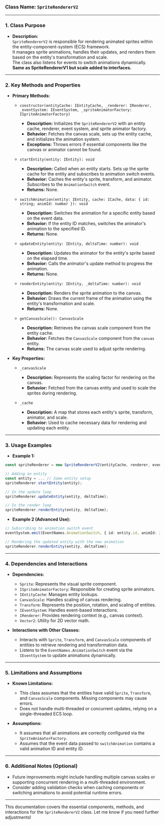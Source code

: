 ### **Class Name:** `SpriteRendererV2`

---

### **1. Class Purpose**
- **Description:**  
  `SpriteRendererV2` is responsible for rendering animated sprites within the entity-component-system (ECS) framework.  
  It manages sprite animations, handles their updates, and renders them based on the entity's transformation and scale.  
  The class also listens for events to switch animations dynamically.  
  **Same as SpriteRendererV1 but scale added to interfaces.**

---

### **2. Key Methods and Properties**

- **Primary Methods:**
  - `constructor(entityCache: IEntityCache, _renderer: IRenderer, _eventSystem: IEventSystem, _spriteAnimatorFactory: ISpriteAnimatorFactory)`
      - **Description:** Initializes the `SpriteRendererV2` with an entity cache, renderer, event system, and sprite animator factory.
      - **Behavior:** Fetches the canvas scale, sets up the entity cache, and initializes the animation system.
      - **Exceptions:** Throws errors if essential components like the canvas or animator cannot be found.

  - `startEntity(entity: IEntity): void`
      - **Description:** Called when an entity starts. Sets up the sprite cache for the entity and subscribes to animation switch events.
      - **Behavior:** Caches the entity's sprite, transform, and animator. Subscribes to the `AnimationSwitch` event.
      - **Returns:** None.

  - `switchAnimation(entity: IEntity, cache: ICache, data: { id: string; animId: number }): void`
      - **Description:** Switches the animation for a specific entity based on the event data.
      - **Behavior:** If the entity ID matches, switches the animator's animation to the specified ID.
      - **Returns:** None.

  - `updateEntity(entity: IEntity, deltaTime: number): void`
      - **Description:** Updates the animator for the entity's sprite based on the elapsed time.
      - **Behavior:** Calls the animator's update method to progress the animation.
      - **Returns:** None.

  - `renderEntity(entity: IEntity, _deltaTime: number): void`
      - **Description:** Renders the sprite animation to the canvas.
      - **Behavior:** Draws the current frame of the animation using the entity's transformation and scale.
      - **Returns:** None.

  - `getCanvasScale(): CanvasScale`
      - **Description:** Retrieves the canvas scale component from the entity cache.
      - **Behavior:** Fetches the `CanvasScale` component from the `canvas` entity.
      - **Returns:** The canvas scale used to adjust sprite rendering.

- **Key Properties:**
  - `_canvasScale`
      - **Description:** Represents the scaling factor for rendering on the canvas.
      - **Behavior:** Fetched from the canvas entity and used to scale the sprites during rendering.

  - `_cache`
      - **Description:** A map that stores each entity's sprite, transform, animator, and scale.
      - **Behavior:** Used to cache necessary data for rendering and updating each entity.

---

### **3. Usage Examples**

- **Example 1:**
```typescript
const spriteRenderer = new SpriteRendererV2(entityCache, renderer, eventSystem, spriteAnimatorFactory);

// Adding an entity
const entity = ... // Some entity setup
spriteRenderer.startEntity(entity);

// In the update loop
spriteRenderer.updateEntity(entity, deltaTime);

// In the render loop
spriteRenderer.renderEntity(entity, deltaTime);
```

- **Example 2 (Advanced Use):**
```typescript
// Subscribing to animation switch event
eventSystem.emit(EventNames.AnimationSwitch, { id: entity.id, animId: 2 });

// Rendering the updated entity with the new animation
spriteRenderer.renderEntity(entity, deltaTime);
```

---

### **4. Dependencies and Interactions**
- **Dependencies:**
  - `Sprite`: Represents the visual sprite component.
  - `ISpriteAnimatorFactory`: Responsible for creating sprite animators.
  - `IEntityCache`: Manages entity lookups.
  - `CanvasScale`: Handles scaling of canvas rendering.
  - `Transform`: Represents the position, rotation, and scaling of entities.
  - `IEventSystem`: Handles event-based interactions.
  - `IRenderer`: Provides rendering context (e.g., canvas context).
  - `Vector2`: Utility for 2D vector math.
  
- **Interactions with Other Classes:**
  - Interacts with `Sprite`, `Transform`, and `CanvasScale` components of entities to retrieve rendering and transformation data.
  - Listens to the `EventNames.AnimationSwitch` event via the `IEventSystem` to update animations dynamically.

---

### **5. Limitations and Assumptions**
- **Known Limitations:**
  - This class assumes that the entities have valid `Sprite`, `Transform`, and `CanvasScale` components. Missing components may cause errors.
  - Does not handle multi-threaded or concurrent updates, relying on a single-threaded ECS loop.

- **Assumptions:**
  - It assumes that all animations are correctly configured via the `SpriteAnimatorFactory`.
  - Assumes that the event data passed to `switchAnimation` contains a valid animation ID and entity ID.

---

### **6. Additional Notes (Optional)**
- Future improvements might include handling multiple canvas scales or supporting concurrent rendering in a multi-threaded environment.
- Consider adding validation checks when caching components or switching animations to avoid potential runtime errors.

---

This documentation covers the essential components, methods, and interactions for the `SpriteRendererV2` class. Let me know if you need further adjustments!